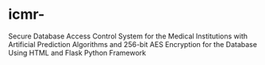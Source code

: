 # icmr-
Secure Database Access Control System for the Medical Institutions with Artificial Prediction Algorithms and 256-bit AES Encryption for the Database Using HTML and Flask Python Framework
